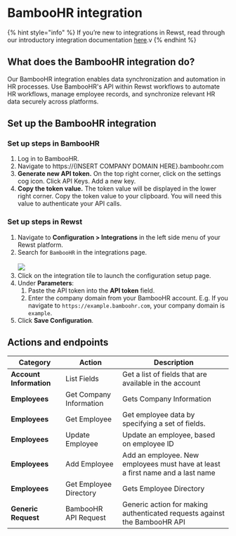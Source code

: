 # BambooHR integration

{% hint style="info" %}
If you’re new to integrations in Rewst, read through our introductory integration documentation [here](https://docs.rewst.help/documentation/integrations).v
{% endhint %}

## **What does the BambooHR integration do?**

Our BambooHR integration enables data synchronization and automation in HR processes. Use BambooHR's API within Rewst workflows to automate HR workflows, manage employee records, and synchronize relevant HR data securely across platforms.

## Set up the BambooHR integration

### Set up steps in BambooHR

1. Log in to BambooHR.&#x20;
2. Navigate to https://{INSERT COMPANY DOMAIN HERE}.bamboohr.com
3. **Generate new API token.** On the top right corner, click on the settings cog icon. Click API Keys. Add a new key.
4. **Copy the token value.** The token value will be displayed in the lower right corner. Copy the token value to your clipboard. You will need this value to authenticate your API calls.

### Set up steps in Rewst

1. Navigate to **Configuration > Integrations** in the left side menu of your Rewst platform.
2. Search for `BambooHR` in the integrations page.\
   \
   ![](<../../../../../.gitbook/assets/Screenshot 2025-05-01 at 4.48.56 PM.png>)
3. Click on the integration tile to launch the configuration setup page.
4. Under **Parameters**:
   1. Paste the API token into the **API token** field.
   2. &#x20;Enter the company domain from your BambooHR account. E.g. If you navigate to `https://example.bamboohr.com`, your company domain is `example`.
5. Click **Save Configuration**.



## Actions and endpoints

| Category                | Action                  | Description                                                                    |
| ----------------------- | ----------------------- | ------------------------------------------------------------------------------ |
| **Account Information** | List Fields             | Get a list of fields that are available in the account                         |
| **Employees**           | Get Company Information | Gets Company Information                                                       |
| **Employees**           | Get Employee            | Get employee data by specifying a set of fields.                               |
| **Employees**           | Update Employee         | Update an employee, based on employee ID                                       |
| **Employees**           | Add Employee            | Add an employee. New employees must have at least a first name and a last name |
| **Employees**           | Get Employee Directory  | Gets Employee Directory                                                        |
| **Generic Request**     | BambooHR API Request    | Generic action for making authenticated requests against the BambooHR API      |
